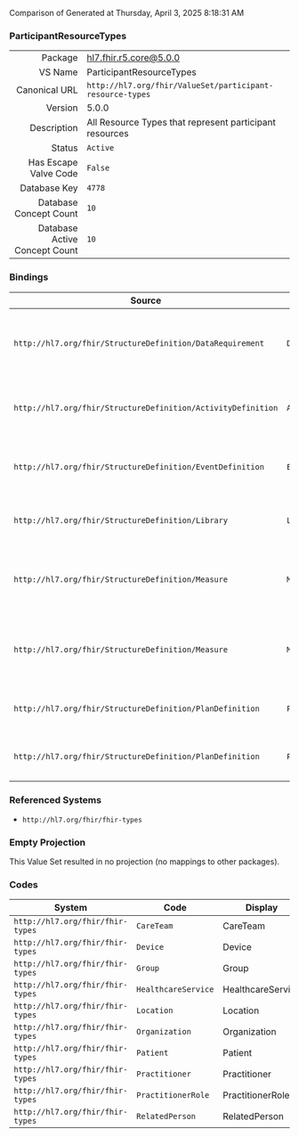 Comparison of 
Generated at Thursday, April 3, 2025 8:18:31 AM

### ParticipantResourceTypes

|      |     |
| ---: | --- |
| Package | hl7.fhir.r5.core@5.0.0 |
| VS Name | ParticipantResourceTypes |
| Canonical URL | `http://hl7.org/fhir/ValueSet/participant-resource-types` |
| Version | 5.0.0 |
| Description | All Resource Types that represent participant resources |
| Status | `Active` |
| Has Escape Valve Code | `False` |
| Database Key | `4778` |
| Database Concept Count | `10` |
| Database Active Concept Count | `10` |
### Bindings

| Source | Element | Binding | Strength | Element Short |
| ------ | ------- | ------- | -------- | ------------- |
| `http://hl7.org/fhir/StructureDefinition/DataRequirement` | `DataRequirement.subject[x]` | `http://hl7.org/fhir/ValueSet/participant-resource-types` | `Extensible` | E.g. Patient, Practitioner, RelatedPerson, Organization, Location, Device |
| `http://hl7.org/fhir/StructureDefinition/ActivityDefinition` | `ActivityDefinition.subject[x]` | `http://hl7.org/fhir/ValueSet/participant-resource-types` | `Extensible` | Type of individual the activity definition is intended for |
| `http://hl7.org/fhir/StructureDefinition/EventDefinition` | `EventDefinition.subject[x]` | `http://hl7.org/fhir/ValueSet/participant-resource-types` | `Extensible` | Type of individual the event definition is focused on |
| `http://hl7.org/fhir/StructureDefinition/Library` | `Library.subject[x]` | `http://hl7.org/fhir/ValueSet/participant-resource-types` | `Extensible` | Type of individual the library content is focused on |
| `http://hl7.org/fhir/StructureDefinition/Measure` | `Measure.subject[x]` | `http://hl7.org/fhir/ValueSet/participant-resource-types` | `Extensible` | E.g. Patient, Practitioner, RelatedPerson, Organization, Location, Device |
| `http://hl7.org/fhir/StructureDefinition/Measure` | `Measure.group.subject[x]` | `http://hl7.org/fhir/ValueSet/participant-resource-types` | `Extensible` | E.g. Patient, Practitioner, RelatedPerson, Organization, Location, Device |
| `http://hl7.org/fhir/StructureDefinition/PlanDefinition` | `PlanDefinition.subject[x]` | `http://hl7.org/fhir/ValueSet/participant-resource-types` | `Extensible` | Type of individual the plan definition is focused on |
| `http://hl7.org/fhir/StructureDefinition/PlanDefinition` | `PlanDefinition.action.subject[x]` | `http://hl7.org/fhir/ValueSet/participant-resource-types` | `Extensible` | Type of individual the action is focused on |

### Referenced Systems

* `http://hl7.org/fhir/fhir-types`
### Empty Projection

This Value Set resulted in no projection (no mappings to other packages).

### Codes

| System | Code | Display |
| ------ | ---- | ------- |
| `http://hl7.org/fhir/fhir-types` | `CareTeam` | CareTeam |
| `http://hl7.org/fhir/fhir-types` | `Device` | Device |
| `http://hl7.org/fhir/fhir-types` | `Group` | Group |
| `http://hl7.org/fhir/fhir-types` | `HealthcareService` | HealthcareService |
| `http://hl7.org/fhir/fhir-types` | `Location` | Location |
| `http://hl7.org/fhir/fhir-types` | `Organization` | Organization |
| `http://hl7.org/fhir/fhir-types` | `Patient` | Patient |
| `http://hl7.org/fhir/fhir-types` | `Practitioner` | Practitioner |
| `http://hl7.org/fhir/fhir-types` | `PractitionerRole` | PractitionerRole |
| `http://hl7.org/fhir/fhir-types` | `RelatedPerson` | RelatedPerson |
